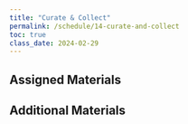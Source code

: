 ```yaml
---
title: "Curate & Collect"
permalink: /schedule/14-curate-and-collect
toc: true
class_date: 2024-02-29
---
```


## Assigned Materials

## Additional Materials


